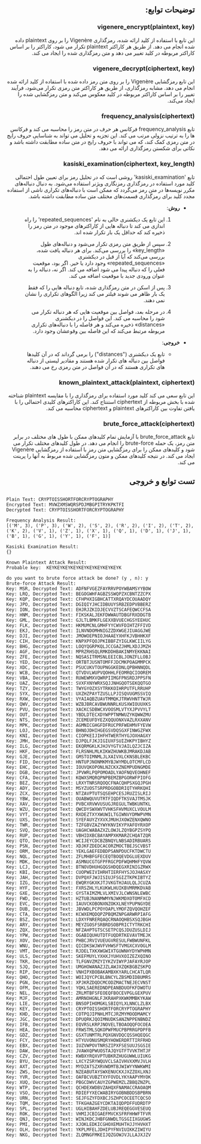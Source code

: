 <div dir="rtl">
<h2>توضیحات توابع:</h2>
<h3>vigenere_encrypt(plaintext, key)</h3>
این تابع با استفاده از کلید ارائه شده، رمزگذاری Vigenère را بر روی plaintext  داده شده انجام می دهد. از طریق هر کاراکتر plaintext  تکرار می شود، کاراکتر را بر اساس کاراکتر مربوطه در کلید تغییر می دهد و متن رمزگذاری شده را ایجاد می کند.
<h3>vigenere_decrypt(ciphertext, key)</h3>
این تابع رمزگشایی Vigenère را بر روی متن رمز داده شده با استفاده از کلید ارائه شده انجام می دهد. مشابه رمزگذاری، از طریق هر کاراکتر متن رمزی تکرار می‌شود، فرآیند تغییر را بر اساس کاراکتر مربوطه در کلید معکوس می‌کند و متن رمزگشایی شده را ایجاد می‌کند.
<h3>frequency_analysis(ciphertext)</h3>
تابع frequency_analysis فرکانس هر حرف در متن رمز را محاسبه می کند و فرکانس ها را به ترتیب نزولی مرتب می کند. این تجزیه و تحلیل می تواند به شناسایی حروف رایج در متن رمزی کمک کند، که می تواند با حروف رایج در متن ساده مطابقت داشته باشد و نکاتی برای شکستن رمزگذاری ارائه می دهد.
<h3>kasiski_examination(ciphertext, key_length)</h3>
تابع 'kasiski_examination' روشی است که در تحلیل رمز برای تعیین طول احتمالی کلید مورد استفاده در رمزگذاری رمزنگاری ویژنر استفاده می‌شود. به دنبال دنباله‌های مکرر نویسه‌ها در متن رمز می‌گردد که ممکن است با دنباله‌های تکراری ناشی از استفاده مجدد کلید برای رمزگذاری قسمت‌های مختلف متن ساده مطابقت داشته باشد.

- **روش**:
     1. این تابع یک دیکشنری خالی به نام 'repeated_sequences' را راه اندازی می کند تا دنباله هایی از کاراکترهای موجود در متن رمز را ذخیره کند که حداقل یک بار تکرار شده اند.
    
     2. سپس از طریق متن رمزی تکرار می‌شود و دنباله‌های طول «key_length» را بررسی می‌کند. برای هر دنباله یافت شده، بررسی می‌کند که آیا از قبل در دیکشنری «repeated_sequences» وجود دارد یا خیر. اگر بود، موقعیت فعلی را که دنباله پیدا می شود اضافه می کند. اگر نه، دنباله را به عنوان ورودی جدید با موقعیت اضافه می کند.
    
     3. پس از اسکن در متن رمزگذاری شده، تابع دنباله هایی را که فقط یک بار ظاهر می شوند فیلتر می کند زیرا الگوهای تکراری را نشان نمی دهند.

     4. در مرحله بعد، فواصل بین موقعیت هایی که هر دنباله تکرار می شود را محاسبه می کند. این فواصل را در دیکشنری «distances» ذخیره می‌کند و هر فاصله را با دنباله‌های تکراری مربوطه مرتبط می‌کند که این فاصله بین وقوعشان وجود دارد.

- **خروجی**:
     - تابع یک دیکشنری ("distances") را برمی گرداند که در آن کلیدها فواصل بین دنباله های تکرار شده هستند و مقادیر لیستی از دنباله های تکراری هستند که در آن فواصل در متن رمزی رخ می دهند.
<h3>known_plaintext_attack(plaintext, ciphertext)</h3>
این تابع سعی می کند کلید مورد استفاده برای رمزگذاری را با مقایسه plaintext  شناخته شده با بخش مربوطه از ciphertext  استنتاج کند. این کاراکترهای کلیدی احتمالی را با یافتن تفاوت بین کاراکترهای plaintext  و ciphertext  محاسبه می کند.
<h3>brute_force_attack(ciphertext)</h3>
تابع brute_force_attack با آزمایش تمام کلیدهای ممکن با طول های مختلف در برابر متن رمز، یک حمله brute-force را انجام می دهد. در طول کلیدهای مختلف تکرار می شود و کلیدهای ممکن را برای رمزگشایی متن رمز با استفاده از رمزگشایی Vigenère ایجاد می کند. در نتیجه کلیدهای ممکن و متون رمزگشایی شده مربوط به آنها را پرینت می کند.
<h2>تست توابع و خروجی<h2>
</div>

```
Plain Text: CRYPTOISSHORTFORCRYPTOGRAPHY
Encrypted Text: MVWZXMSWQRSPDJMBGPITRYKPKTFI
Decrypted Text: CRYPTOISSHORTFORCRYPTOGRAPHY

Frequency Analysis Result:
[('M', 3), ('P', 3), ('W', 2), ('S', 2), ('R', 2), ('I', 2), ('T', 2), ('K', 2), ('V', 1), ('Z', 1), ('X', 1), ('Q', 1), ('D', 1), ('J', 1), ('B', 1), ('G', 1), ('Y', 1), ('F', 1)]

Kasiski Examination Result:
{}

Known Plaintext Attack Result:
Probable key:  KEYKEYKEYKEYKEYKEYKEYKEYKEYK

do you want to brute force attack be done? (y , n): y
Brute-force Attack Result:
Key: MSR, Decrypted Text: ADFNFVGEZFAYRRVPOYWBAMSYYBOW
Key: LRQ, Decrypted Text: BEGOGWHFAGBZSSWQPZXCBNTZZCPX
Key: KQP, Decrypted Text: CFHPHXIGBHCATTXRQAYDCOUAADQY
Key: JPO, Decrypted Text: DGIQIYJHCIDBUUYSRBZEDPVBBERZ
Key: ION, Decrypted Text: EHJRJZKIDJECVVZTSCAFEQWCCFSA
Key: HNM, Decrypted Text: FIKSKALJEKFDWWAUTDBGFRXDDGTB
Key: GML, Decrypted Text: GJLTLBMKFLGEXXBVUECHGSYEEHUC
Key: FLK, Decrypted Text: HKMUMCNLGMHFYYCWVFDIHTZFFIVD
Key: EKJ, Decrypted Text: ILNVNDOMHNIGZZDXWGEJIUAGGJWE
Key: DJI, Decrypted Text: JMOWOEPNIOJHAAEYXHFKJVBHHKXF
Key: CIH, Decrypted Text: KNPXPFQOJPKIBBFZYIGLKWCIILYG
Key: BHG, Decrypted Text: LOQYQGRPKQLJCCGAZJHMLXDJJMZH
Key: AGF, Decrypted Text: MPRZRHSQLRMKDDHBAKINMYEKKNAI
Key: ZFE, Decrypted Text: NQSASITRMSNLEEICBLJONZFLLOBJ
Key: YED, Decrypted Text: ORTBTJUSNTOMFFJDCMKPOAGMMPCK
Key: XDC, Decrypted Text: PSUCUKVTOUPNGGKEDNLQPBHNNQDL
Key: WCB, Decrypted Text: QTVDVLWUPVQOHHLFEOMRQCIOOREM
Key: VBA, Decrypted Text: RUWEWMXVQWRPIIMGFPNSRDJPPSFN
Key: UAZ, Decrypted Text: SVXFXNYWRXSQJJNHGQOTSEKQQTGO
Key: TZY, Decrypted Text: TWYGYOZXSYTRKKOIHRPUTFLRRUHP
Key: SYX, Decrypted Text: UXZHZPAYTZUSLLPJISQVUGMSSVIQ
Key: RXW, Decrypted Text: VYAIAQBZUAVTMMQKJTRWVHNTTWJR
Key: QWV, Decrypted Text: WZBJBRCAVBWUNNRLKUSXWIOUUXKS
Key: PVU, Decrypted Text: XACKCSDBWCXVOOSMLVTYXJPVVYLT
Key: OUT, Decrypted Text: YBDLDTECXDYWPPTNMWUZYKQWWZMU
Key: NTS, Decrypted Text: ZCEMEUFDYEZXQQUONXVAZLRXXANV
Key: MPK, Decrypted Text: AGMNICGHGFDFRUCPRFWEHMVFYEVW
Key: LOJ, Decrypted Text: BHNOJDHIHGEGSVDQSGXFINWGZFWX
Key: KNI, Decrypted Text: CIOPKEIJIHFHTWERTHYGJOXHAGXY
Key: JMH, Decrypted Text: DJPQLFJKJIGIUXFSUIZHKPYIBHYZ
Key: ILG, Decrypted Text: EKQRMGKLKJHJVYGTVJAILQZJCIZA
Key: HKF, Decrypted Text: FLRSNHLMLKIKWZHUWKBJMRAKDJAB
Key: GJE, Decrypted Text: GMSTOIMNMLJLXAIVXLCKNSBLEKBC
Key: FID, Decrypted Text: HNTUPJNONMKMYBJWYMDLOTCMFLCD
Key: EHC, Decrypted Text: IOUVQKOPONLNZCKXZNEMPUDNGMDE
Key: DGB, Decrypted Text: JPVWRLPQPOMOADLYAOFNQVEOHNEF
Key: CFA, Decrypted Text: KQWXSMQRQPNPBEMZBPGORWFPIOFG
Key: BEZ, Decrypted Text: LRXYTNRSRQOQCFNACQHPSXGQJPGH
Key: ADY, Decrypted Text: MSYZUOSTSRPRDGOBDRIQTYHRKQHI
Key: ZCX, Decrypted Text: NTZAVPTUTSQSEHPCESJRUZISLRIJ
Key: YBW, Decrypted Text: OUABWQUVUTRTFIQDFTKSVAJTMSJK
Key: XAV, Decrypted Text: PVBCXRVWVUSUGJREGULTWBKUNTKL
Key: WZU, Decrypted Text: QWCDYSWXWVTVHKSFHVMUXCLVOULM
Key: VYT, Decrypted Text: RXDEZTXYXWUWILTGIWNVYDMWPVMN
Key: UXS, Decrypted Text: SYEFAUYZYXVXJMUHJXOWZENXQWNO
Key: TWR, Decrypted Text: TZFGBVZAZYWYKNVIKYPXAFOYRXOP
Key: SVQ, Decrypted Text: UAGHCWABAZXZLOWJLZQYBGPZSYPQ
Key: RUP, Decrypted Text: VBHIDXBCBAYAMPXKMARZCHQATZQR
Key: QTO, Decrypted Text: WCIJEYCDCBZBNQYLNBSADIRBUARS
Key: PSN, Decrypted Text: XDJKFZDEDCACORZMOCTBEJSCVBST
Key: ORM, Decrypted Text: YEKLGAEFEDBDPSANPDUCFKTDWCTU
Key: NQL, Decrypted Text: ZFLMHBFGFECEQTBOQEVDGLUEXDUV
Key: MDK, Decrypted Text: ASMNUCGTGFPFRGCPDFWQHMHFYQVW
Key: LCJ, Decrypted Text: BTNOVDHUHGQGSHDQEGXRINIGZRWX
Key: KBI, Decrypted Text: CUOPWEIVIHRHTIERFHYSJOJHASXY
Key: JAH, Decrypted Text: DVPQXFJWJISIUJFSGIZTKPKIBTYZ
Key: IZG, Decrypted Text: EWQRYGKXKJTJVKGTHJAULQLJCUZA
Key: HYF, Decrypted Text: FXRSZHLYLKUKWLHUIKBVMRMKDVAB
Key: GXE, Decrypted Text: GYSTAIMZMLVLXMIVJLCWNSNLEWBC
Key: FWD, Decrypted Text: HZTUBJNANMWMYNJWKMDXOTOMFXCD
Key: EVC, Decrypted Text: IAUVCKOBONXNZOKXLNEYPUPNGYDE
Key: DUB, Decrypted Text: JBVWDLPCPOYOAPLYMOFZQVQOHZEF
Key: CTA, Decrypted Text: KCWXEMQDQPZPBQMZNPGARWRPIAFG
Key: BSZ, Decrypted Text: LDXYFNRERQAQCRNAOQHBSXSQJBGH
Key: ARY, Decrypted Text: MEYZGOSFSRBRDSOBPRICTYTRKCHI
Key: ZQX, Decrypted Text: NFZAHPTGTSCSETPCQSJDUZUSLDIJ
Key: YPW, Decrypted Text: OGABIQUHUTDTFUQDRTKEVAVTMEJK
Key: XOV, Decrypted Text: PHBCJRVIVUEUGVRESULFWBWUNFKL
Key: WNU, Decrypted Text: QICDKSWJWVFVHWSFTVMGXCXVOGLM
Key: VMT, Decrypted Text: RJDELTXKXWGWIXTGUWNHYDYWPHMN
Key: ULS, Decrypted Text: SKEFMUYLYXHXJYUHVXOIZEZXQINO
Key: TKR, Decrypted Text: TLFGNVZMZYIYKZVIWYPJAFAYRJOP
Key: SJQ, Decrypted Text: UMGHOWANAZJZLAWJXZQKBGBZSKPQ
Key: RIP, Decrypted Text: VNHIPXBOBAKAMBXKYARLCHCATLQR
Key: QHO, Decrypted Text: WOIJQYCPCBLBNCYLZBSMDIDBUMRS
Key: PGN, Decrypted Text: XPJKRZDQDCMCODZMACTNEJECVNST
Key: OFM, Decrypted Text: YQKLSAEREDNDPEANBDUOFKFDWOTU
Key: NEL, Decrypted Text: ZRLMTBFSFEOEQFBOCEVPGLGEXPUV
Key: MJF, Decrypted Text: AMRNOHGNLFJKRAHPXKWKMMBKYKAW
Key: LIE, Decrypted Text: BNSOPIHOMGKLSBIQYLXLNNCLZLBX
Key: KEY, Decrypted Text: CRYPTOISSHORTFORCRYPTOGRAPHY
Key: KHD, Decrypted Text: COTPQJIPNHLMTCJRZMYMOODMAMCY
Key: JGC, Decrypted Text: DPUQRKJQOIMNUDKSANZNPPENBNDZ
Key: IFB, Decrypted Text: EQVRSLKRPJNOVELTBOAOQQFOCOEA
Key: HEA, Decrypted Text: FRWSTMLSQKOPWFMUCPBPRRGPDPFB
Key: GDZ, Decrypted Text: GSXTUNMTRLPQXGNVDQCQSSHQEQGC
Key: FCY, Decrypted Text: HTYUVONUSMQRYHOWERDRTTIRFRHD
Key: EBX, Decrypted Text: IUZVWPOVTNRSZIPXFSESUUJSGSIE
Key: DAW, Decrypted Text: JVAWXQPWUOSTAJQYGTFTVVKTHTJF
Key: CZV, Decrypted Text: KWBXYRQXVPTUBKRZHUGUWWLUIUKG
Key: BYU, Decrypted Text: LXCYZSRYWQUVCLSAIVHVXXMVJVLH
Key: AXT, Decrypted Text: MYDZATSZXRVWDMTBJWIWYYNWKWMI
Key: ZWS, Decrypted Text: NZEABUTAYSWXENUCKXJXZZOXLXNJ
Key: YVR, Decrypted Text: OAFBCVUBZTXYFOVDLYKYAAPYMYOK
Key: XUQ, Decrypted Text: PBGCDWVCAUYZGPWEMZLZBBQZNZPL
Key: WTP, Decrypted Text: QCHDEXWDBVZAHQXFNAMACCRAOAQM
Key: VSO, Decrypted Text: RDIEFYXECWABIRYGOBNBDDSBPBRN
Key: URN, Decrypted Text: SEJFGZYFDXBCJSZHPCOCEETCQCSO
Key: TQM, Decrypted Text: TFKGHAZGEYCDKTAIQDPDFFUDRDTP
Key: SPL, Decrypted Text: UGLHIBAHFZDELUBJREQEGGVESEUQ
Key: ROK, Decrypted Text: VHMIJCBIGAEFMVCKSFRFHHWFTFVR
Key: QNJ, Decrypted Text: WINJKDCJHBFGNWDLTGSGIIXGUGWS
Key: PMI, Decrypted Text: XJOKLEDKICGHOXEMUHTHJJYHVHXT
Key: OLH, Decrypted Text: YKPLMFELJDHIPYFNVIUIKKZIWIYU
Key: NKG, Decrypted Text: ZLQMNGFMKEIJQZGOWJVJLLAJXJZV
```
